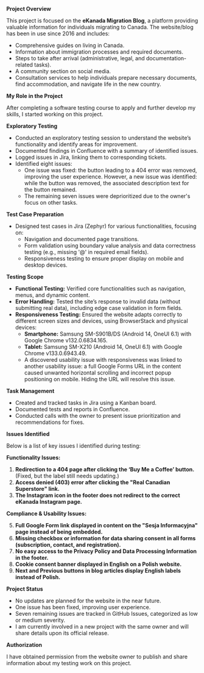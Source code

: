 **Project Overview**

This project is focused on the **eKanada Migration Blog**, a platform providing valuable information for individuals migrating to Canada. The website/blog has been in use since 2016 and includes:

- Comprehensive guides on living in Canada.
- Information about immigration processes and required documents.
- Steps to take after arrival (administrative, legal, and documentation-related tasks).
- A community section on social media.
- Consultation services to help individuals prepare necessary documents, find accommodation, and navigate life in the new country.

**My Role in the Project**

After completing a software testing course to apply and further develop my skills, I started working on this project.

**Exploratory Testing**

- Conducted an exploratory testing session to understand the website’s functionality and identify areas for improvement.
- Documented findings in Confluence with a summary of identified issues.
- Logged issues in Jira, linking them to corresponding tickets.
- Identified eight issues:
  - One issue was fixed: the button leading to a 404 error was removed, improving the user experience. However, a new issue was identified: while the button was removed, the associated description text for the button remained.
  - The remaining seven issues were deprioritized due to the owner's focus on other tasks.

**Test Case Preparation**

- Designed test cases in Jira (Zephyr) for various functionalities, focusing on:
  - Navigation and documented page transitions.
  - Form validation using boundary value analysis and data correctness testing (e.g., missing '@' in required email fields).
  - Responsiveness testing to ensure proper display on mobile and desktop devices.

**Testing Scope**

- **Functional Testing:** Verified core functionalities such as navigation, menus, and dynamic content.
- **Error Handling:** Tested the site’s response to invalid data (without submitting real data), including edge case validation in form fields.
- **Responsiveness Testing:** Ensured the website adapts correctly to different screen sizes and devices, using BrowserStack and physical devices:
  - **Smartphone:** Samsung SM-S901B/DS (Android 14, OneUI 6.1) with Google Chrome v132.0.6834.165.
  - **Tablet:** Samsung SM-X210 (Android 14, OneUI 6.1) with Google Chrome v133.0.6943.49.
  - A discovered usability issue with responsiveness was linked to another usability issue: a full Google Forms URL in the content caused unwanted horizontal scrolling and incorrect popup positioning on mobile. Hiding the URL will resolve this issue.

**Task Management**

- Created and tracked tasks in Jira using a Kanban board.
- Documented tests and reports in Confluence.
- Conducted calls with the owner to present issue prioritization and recommendations for fixes.

**Issues Identified**

Below is a list of key issues I identified during testing:

**Functionality Issues:**

1. **Redirection to a 404 page after clicking the ‘Buy Me a Coffee’ button.** (Fixed, but the label still needs updating.)
2. **Access denied (403) error after clicking the "Real Canadian Superstore" link.**
3. **The Instagram icon in the footer does not redirect to the correct eKanada Instagram page.**

**Compliance & Usability Issues:**

5. **Full Google Form link displayed in content on the "Sesja Informacyjna" page instead of being embedded.**
6. **Missing checkbox or information for data sharing consent in all forms (subscription, contact, and registration).**
7. **No easy access to the Privacy Policy and Data Processing Information in the footer.**
8. **Cookie consent banner displayed in English on a Polish website.**
9. **Next and Previous buttons in blog articles display English labels instead of Polish.**

**Project Status**

- No updates are planned for the website in the near future.
- One issue has been fixed, improving user experience.
- Seven remaining issues are tracked in GitHub Issues, categorized as low or medium severity.
- I am currently involved in a new project with the same owner and will share details upon its official release.

**Authorization**

I have obtained permission from the website owner to publish and share information about my testing work on this project.
